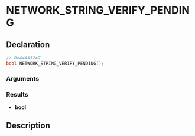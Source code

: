 # NETWORK_STRING_VERIFY_PENDING

## Declaration
```cpp
// 0x44AA32A7
bool NETWORK_STRING_VERIFY_PENDING();
```

### Arguments

### Results
- **bool**

## Description
